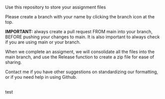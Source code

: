 Use this repository to store your assignment files

Please create a branch with your name by clicking the branch icon at the top.

**IMPORTANT:** always create a pull request FROM main into your branch, BEFORE pushing your changes to main. It is also important to always check if you are using main or your branch.

When we complete an assigment, we will consolidate all the files into the main branch, and use the Release function to create a zip file for ease of sharing.

Contact me if you have other suggestions on standardizing our formatting, or if you need help in using Github.

<br>
test <br>
